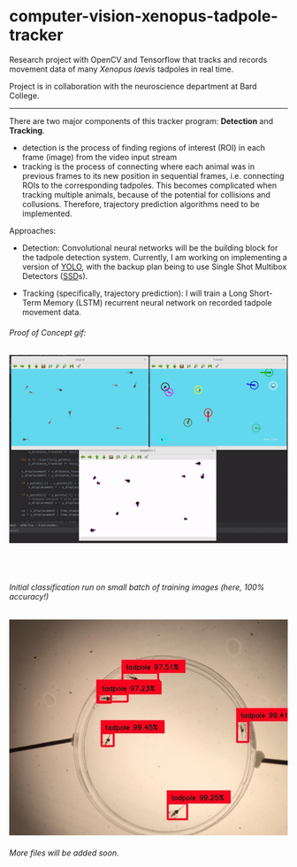 # computer-vision-xenopus-tadpole-tracker
Research project with OpenCV and Tensorflow that tracks and records movement data of many *Xenopus laevis* tadpoles in real time. 

Project is in collaboration with the neuroscience department at Bard College.

-----

There are two major components of this tracker program: **Detection** and **Tracking**.
  * detection is the process of finding regions of interest (ROI) in each frame (image) from the video input stream
  * tracking is the process of connecting where each animal was in previous frames to its new position in sequential frames, 
    i.e. connecting ROIs to the corresponding tadpoles. This becomes complicated when tracking multiple animals, because of the potential for collisions and collusions. Therefore, trajectory prediction algorithms need to be implemented.

Approaches:

  * Detection: Convolutional neural networks will be the building block for the tadpole detection system. Currently, I am working on implementing a version of [YOLO](https://pjreddie.com/darknet/yolo/), with the backup plan being to use Single Shot Multibox Detectors ([SSD](https://arxiv.org/abs/1512.02325)s).

  * Tracking (specifically, trajectory prediction): I will train a Long Short-Term Memory (LSTM) recurrent neural network on recorded tadpole movement data. 


###### Proof of Concept gif:

![Uh oh, it appears the gif didn't load. Please find the gif in the images folder of this repositiory.](/images/proof_of_concept.gif?raw=true "Proof of Concept")

<br>
<br>

###### Initial classification run on small batch of training images   (here, 100% accuracy!)

![Uh oh, it appears the gif didn't load. Please find it as "initial_test.png" in the images folder of this repositiory.](/images/yolo_detections.jpg?raw=true "Classification test")


###### More files will be added soon.
